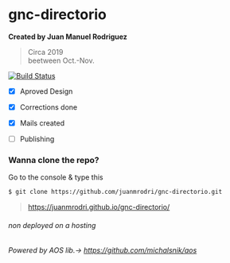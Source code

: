 # gnc-directorio

**Created by Juan Manuel Rodriguez**<br>
> Circa 2019<br>
beetween Oct.-Nov. <br>

[![Build Status](https://travis-ci.org/joemccann/dillinger.svg?branch=master)](https://juanmrodri.github.io/gnc-directorio/)

- [x] Aproved Design
- [x] Corrections done
- [x] Mails created
- [ ] Publishing


### Wanna clone the repo?

Go to the console & type this

```sh
$ git clone https://github.com/juanmrodri/gnc-directorio.git

```

> https://juanmrodri.github.io/gnc-directorio/

###### non deployed on a hosting ######
###### Powered by AOS lib.-> https://github.com/michalsnik/aos ######
